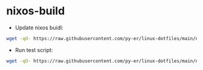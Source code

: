 # nixos-build

 - Update nixos buidl:
 ```bash
wget -qO- https://raw.githubusercontent.com/py-er/linux-dotfiles/main/nixos-build/update.sh | bash
 ```

 - Run test script:
 ```bash
wget -qO- https://raw.githubusercontent.com/py-er/linux-dotfiles/main/nixos-build/test.sh | bash
 ```
